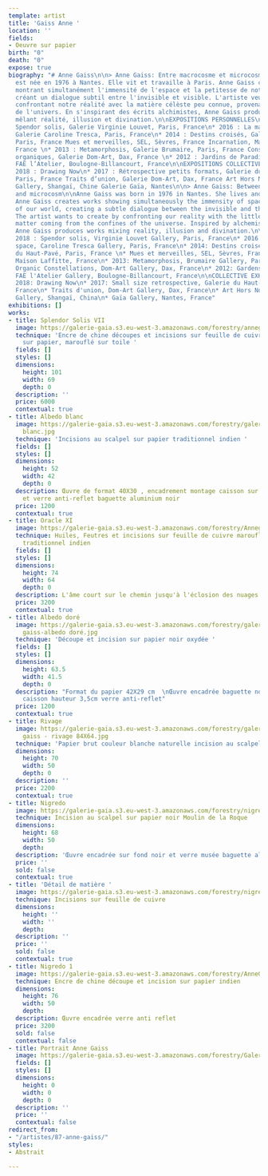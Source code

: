 ```yaml
---
template: artist
title: 'Gaiss Anne '
location: ''
fields:
- Oeuvre sur papier
birth: "0"
death: "0"
expose: true
biography: "# Anne Gaiss\n\n> Anne Gaiss: Entre macrocosme et microcosme\n\nAnne Gaiss
  est née en 1976 à Nantes. Elle vit et travaille à Paris. Anne Gaiss crée des oeuvres
  montrant simultanément l'immensité de l'espace et la petitesse de notre monde, en
  créant un dialogue subtil entre l'invisible et visible. L'artiste veut créér en
  confrontant notre réalité avec la matière célèste peu connue, provenant des confins
  de l'univers. En s'inspirant des écrits alchimistes, Anne Gaiss produit des oeuvres
  mêlant réalité, illusion et divination.\n\nEXPOSITIONS PERSONNELLES\n\n* 2018 :
  Spendor solis, Galerie Virginie Louvet, Paris, France\n* 2016 : La matière et l’espace,
  Galerie Caroline Tresca, Paris, France\n* 2014 : Destins croisés, Galerie du Haut-Pavé,
  Paris, France Mues et merveilles, SEL, Sèvres, France Incarnation, Maison Laffitte,
  France \n* 2013 : Metamorphosis, Galerie Brumaire, Paris, France Constellations
  organiques, Galerie Dom-Art, Dax, France \n* 2012 : Jardins de Paradis, Galerie
  FAE l’Atelier, Boulogne-Billancourt, France\n\nEXPOSITIONS COLLECTIVES (sélection)\n\n*
  2018 : Drawing Now\n* 2017 : Rétrospective petits formats, Galerie du Haut-Pavé,
  Paris, France Traits d’union, Galerie Dom-Art, Dax, France Art Hors Normes, Lanxi
  Gallery, Shangaï, Chine Galerie Gaïa, Nantes\n\n> Anne Gaiss: Between macrocosm
  and microcosm\n\nAnne Gaiss was born in 1976 in Nantes. She lives and works in Paris.
  Anne Gaiss creates works showing simultaneously the immensity of space and the smallness
  of our world, creating a subtle dialogue between the invisible and the visible.
  The artist wants to create by confronting our reality with the little known celestial
  matter coming from the confines of the universe. Inspired by alchemist writings,
  Anne Gaiss produces works mixing reality, illusion and divination.\n\nPERSONAL EXHIBITIONS\n\n*
  2018 : Spendor solis, Virginie Louvet Gallery, Paris, France\n* 2016 : Matter and
  space, Caroline Tresca Gallery, Paris, France\n* 2014: Destins croisés, Galerie
  du Haut-Pavé, Paris, France \n* Mues et merveilles, SEL, Sèvres, France\n* Incarnation,
  Maison Laffitte, France\n* 2013: Metamorphosis, Brumaire Gallery, Paris, France\n*
  Organic Constellations, Dom-Art Gallery, Dax, France\n* 2012: Gardens of Paradise,
  FAE l'Atelier Gallery, Boulogne-Billancourt, France\n\nCOLLECTIVE EXHIBITIONS (selection)\n\n*
  2018: Drawing Now\n* 2017: Small size retrospective, Galerie du Haut-Pavé, Paris,
  France\n* Traits d'union, Dom-Art Gallery, Dax, France\n* Art Hors Normes, Lanxi
  Gallery, Shangaï, China\n* Gaïa Gallery, Nantes, France"
exhibitions: []
works:
- title: Splendor Solis VII
  image: https://galerie-gaia.s3.eu-west-3.amazonaws.com/forestry/annegaiss_2020_splendor.solis.VII_101x69.jpg
  technique: 'Encre de chine découpes et incisions sur feuille de cuivre marouflé
    sur papier, marouflé sur toile '
  fields: []
  styles: []
  dimensions:
    height: 101
    width: 69
    depth: 0
  description: ''
  price: 6000
  contextual: true
- title: Albedo blanc
  image: https://galerie-gaia.s3.eu-west-3.amazonaws.com/forestry/galerie-gaia-anne-gaiss-30X40
    blanc.jpg
  technique: 'Incisions au scalpel sur papier traditionnel indien '
  fields: []
  styles: []
  dimensions:
    height: 52
    width: 42
    depth: 0
  description: Œuvre de format 40X30 , encadrement montage caisson sur fond blanc
    et verre anti-reflet baguette aluminium noir
  price: 1200
  contextual: true
- title: Oracle XI
  image: https://galerie-gaia.s3.eu-west-3.amazonaws.com/forestry/Annegaiss_OracleXI_64x74.jpg
  technique: Huiles, Feutres et incisions sur feuille de cuivre marouflée sur papier
    traditionnel indien
  fields: []
  styles: []
  dimensions:
    height: 74
    width: 64
    depth: 0
  description: L'âme court sur le chemin jusqu'à l'éclosion des nuages
  price: 3200
  contextual: true
- title: Albedo doré
  image: https://galerie-gaia.s3.eu-west-3.amazonaws.com/forestry/galerie-gaia-anne
    gaiss-albedo doré.jpg
  technique: 'Découpe et incision sur papier noir oxydée '
  fields: []
  styles: []
  dimensions:
    height: 63.5
    width: 41.5
    depth: 0
  description: "Format du papier 42X29 cm  \nŒuvre encadrée baguette noire montage
    caisson hauteur 3,5cm verre anti-reflet"
  price: 1200
  contextual: true
- title: Rivage
  image: https://galerie-gaia.s3.eu-west-3.amazonaws.com/forestry/galerie gaia - anne
    gaiss - rivage 84X64.jpg
  technique: 'Papier brut couleur blanche naturelle incision au scalpel '
  dimensions:
    height: 70
    width: 50
    depth: 0
  description: ''
  price: 2200
  contextual: true
- title: Nigredo
  image: https://galerie-gaia.s3.eu-west-3.amazonaws.com/forestry/nigredo.jpg
  technique: Incision au scalpel sur papier noir Moulin de la Roque
  dimensions:
    height: 68
    width: 50
    depth: 
  description: 'Œuvre encadrée sur fond noir et verre musée baguette aluminium noire '
  price: ''
  sold: false
  contextual: true
- title: 'Détail de matière '
  image: https://galerie-gaia.s3.eu-west-3.amazonaws.com/forestry/nigredo-vii.jpg
  technique: Incisions sur feuille de cuivre
  dimensions:
    height: ''
    width: ''
    depth: 
  description: ''
  price: ''
  sold: false
  contextual: true
- title: Nigredo 1
  image: https://galerie-gaia.s3.eu-west-3.amazonaws.com/forestry/AnneGaiss_2018_nigredo.1_60X76.jpg
  technique: Encre de chine découpe et incision sur papier indien
  dimensions:
    height: 76
    width: 50
    depth: 
  description: Œuvre encadrée verre anti reflet
  price: 3200
  sold: false
  contextual: false
- title: Portrait Anne Gaiss
  image: https://galerie-gaia.s3.eu-west-3.amazonaws.com/forestry/Galerie-gaia-anne-gaiss-portrait.jpg
  fields: []
  styles: []
  dimensions:
    height: 0
    width: 0
    depth: 0
  description: ''
  price: ''
  contextual: false
redirect_from:
- "/artistes/87-anne-gaiss/"
styles:
- Abstrait

---
```

